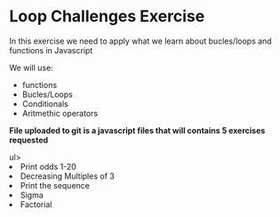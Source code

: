 <h1>Loop Challenges Exercise</h1>
<p>In this exercise we need to apply what we learn about bucles/loops and functions in Javascript</p>
<p>We will use:</p>
<ul>
<li>functions</li>
<li>Bucles/Loops</li>
<li>Conditionals</li>
<li>Aritmethic operators</li>
</ul>
<p><strong>File uploaded to git is a javascript files that will contains 5 exercises requested</strong></p>
ul>
<li>Print odds 1-20</li>
<li>Decreasing Multiples of 3</li>
<li>Print the sequence</li>
<li>Sigma</li>
<li>Factorial</li>

</ul>